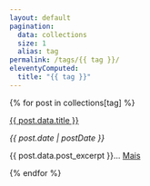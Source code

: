 ```yaml
---
layout: default
pagination:
  data: collections
  size: 1
  alias: tag
permalink: /tags/{{ tag }}/
eleventyComputed:
  title: "{{ tag }}"
---  
```


{% for post in collections[tag] %}
<div class="py-4 sm:py-10">
  <p>
    <span class="text-2xl sm:text-4xl font-bold hover:underline"><a href="{{ post.url }}">{{ post.data.title }}</a></span>
  </p>
  <em>{{ post.date | postDate }}</em>
  <p class="mt-4">{{ post.data.post_excerpt }}... 
    <span class="hover:underline text-indigo-500"><a href="{{ post.url }}">Mais</a></span>
  </p>
</div>
{% endfor %}

